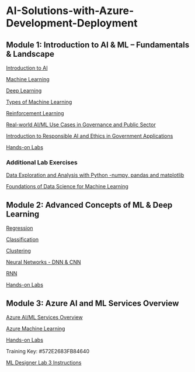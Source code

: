 # AI-Solutions-with-Azure-Development-Deployment

## Module 1: Introduction to AI & ML – Fundamentals & Landscape

[Introduction to AI](https://learn.microsoft.com/en-us/training/modules/get-started-ai-fundamentals/1-introduction)

[Machine Learning](https://learn.microsoft.com/en-us/training/modules/fundamentals-machine-learning/2-what-is-machine-learning)

[Deep Learning](https://learn.microsoft.com/en-us/training/modules/fundamentals-machine-learning/8-deep-learning)

[Types of Machine Learning](https://learn.microsoft.com/en-us/training/modules/fundamentals-machine-learning/3-types-of-machine-learning)

[Reinforcement Learning](https://www.ibm.com/think/topics/reinforcement-learning#:~:text=Reinforcement%20learning%20(RL)%20is%20a,instruction%20by%20a%20human%20user.)

[Real-world AI/ML Use Cases in Governance and Public Sector](https://www.elastic.co/blog/ai-government)

[Introduction to Responsible AI and Ethics in Government Applications](https://www.elastic.co/blog/ai-government)

[Hands-on Labs](https://drive.google.com/drive/folders/1a99kh4J-w4ccle_MfWQu7nQk384L5ttu?usp=sharing)


### Additional Lab Exercises

[Data Exploration and Analysis with Python -numpy, pandas and matplotlib](https://learn.microsoft.com/en-us/training/modules/explore-analyze-data-with-python/)

[Foundations of Data Science for Machine Learning](https://learn.microsoft.com/en-us/training/paths/machine-learning-foundations-using-data-science/)


## Module 2: Advanced Concepts of ML & Deep Learning



[Regression](https://learn.microsoft.com/en-us/training/modules/understand-regression-machine-learning/)

[Classification](https://learn.microsoft.com/en-us/training/modules/understand-classification-machine-learning/)

[Clustering](https://learn.microsoft.com/en-us/training/modules/train-evaluate-cluster-models/)

[Neural Networks - DNN & CNN](https://learn.microsoft.com/en-us/training/modules/train-evaluate-deep-learn-models/)

[RNN](https://www.ibm.com/think/topics/recurrent-neural-networks)

[Hands-on Labs](https://drive.google.com/drive/folders/1uO0JvsaMD0Uu7LUBRfMKEciF5SWouzhN?usp=sharing)


## Module 3: Azure AI and ML Services Overview

[Azure AI/ML Services Overview](https://learn.microsoft.com/en-us/azure/ai-services/what-are-ai-services)

[Azure Machine Learning](https://learn.microsoft.com/en-us/azure/machine-learning/overview-what-is-azure-machine-learning?view=azureml-api-2)


[Hands-on Labs](https://cloudthat.learnondemand.net/)

Training Key: #572E2683FB84640

[ML Designer Lab 3 Instructions](https://microsoftlearning.github.io/AI-900-AIFundamentals/instructions/02b-create-classification-model.html)


